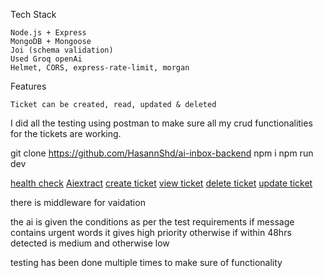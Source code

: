 Tech Stack

    Node.js + Express
    MongoDB + Mongoose
    Joi (schema validation)
    Used Groq openAi
    Helmet, CORS, express-rate-limit, morgan

Features

    Ticket can be created, read, updated & deleted

I did all the testing using postman to make sure all my crud functionalities for the tickets are working.


git clone https://github.com/HasannShd/ai-inbox-backend
    npm i 
    npm run dev 

[health check](screenshots/health.png)
[Aiextract](screenshots/AI-extract.png)
[create ticket](screenshots/Ticket-create.png)
[view ticket](screenshots/ticket-view.png)
[delete ticket](screenshots/delete%20ticket.png)
[update ticket](screenshots/Update-by-id.png)

there is middleware for vaidation 

the ai is given the conditions as per the test requirements if message contains urgent words it gives high priority otherwise if within 48hrs detected is medium and otherwise low

testing has been done multiple times to make sure of functionality 
